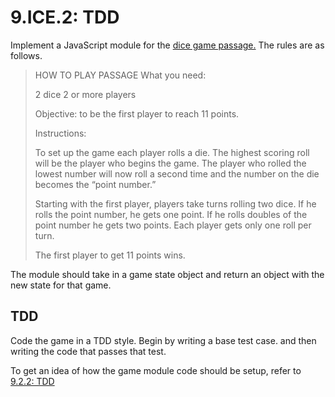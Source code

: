 # 9.ICE.2: TDD

Implement a JavaScript module for the [dice game passage.](https://www.whatdowedoallday.com/dice-games-for-kids/) The rules are as follows.

> HOW TO PLAY PASSAGE What you need:
>
> 2 dice 2 or more players
>
> Objective: to be the first player to reach 11 points.
>
> Instructions:
>
> To set up the game each player rolls a die. The highest scoring roll will be the player who begins the game. The player who rolled the lowest number will now roll a second time and the number on the die becomes the “point number.”
>
> Starting with the first player, players take turns rolling two dice. If he rolls the point number, he gets one point. If he rolls doubles of the point number he gets two points. Each player gets only one roll per turn.
>
> The first player to get 11 points wins.

The module should take in a game state object and return an object with the new state for that game.

## TDD

Code the game in a TDD style. Begin by writing a base test case. and then writing the code that passes that test.

To get an idea of how the game module code should be setup, refer to [9.2.2: TDD](../9.1-testing/9.1.2-tdd.md)

